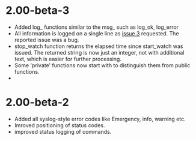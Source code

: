 # 2.00-beta-3 #

  * Added log_<status type> functions similar to the msg_<status type functions> such as log\_ok, log\_error
  * All information is logged on a single line as [issue 3](https://code.google.com/p/bsfl/issues/detail?id=3) requested. The reported issue was a bug.
  * stop\_watch function returns the elapsed time since start\_watch was issued. The returned string is now just an integer, not with additional text, which is easier for further processing.
  * Some 'private' functions now start with <function name> to distinguish them from public functions.
  * <to be updated>

# 2.00-beta-2 #
  * Added all syslog-style error codes like Emergency, info, warning etc.
  * Imroved positioning of status codes.
  * improved status logging of commands.